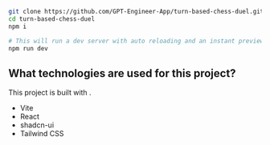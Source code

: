 ```sh
git clone https://github.com/GPT-Engineer-App/turn-based-chess-duel.git
cd turn-based-chess-duel
npm i

# This will run a dev server with auto reloading and an instant preview.
npm run dev
```
## What technologies are used for this project?

This project is built with .

- Vite
- React
- shadcn-ui
- Tailwind CSS
